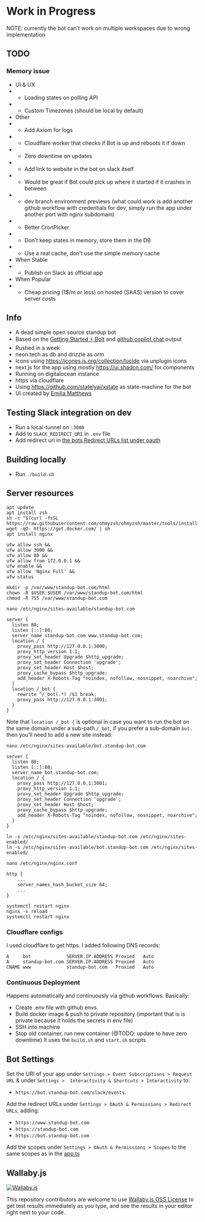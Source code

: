 # Work in Progress

NOTE: currently the bot can’t work on multiple workspaces due to wrong implementation

## TODO

### Memory issue

- UI & UX
- - Loading states on polling API
- - Custom Timezones (should be local by default)
- Other
- - Add Axiom for logs
- - Cloudflare worker that checks if Bot is up and reboots it if down
- - Zero downtime on updates
- - Add link to website in the bot on slack itself
- - Would be great if Bot could pick up where it started if it crashes in
    between
- - dev branch environment previews (what could work is add another github workflow with credentials for dev, simply run the app under another port with nginx subdomain)
- - Better CronPicker
- - Don’t keep states in memory, store them in the DB
- - Use a real cache, don’t use the simple memory cache
- When Stable
- - Publish on Slack as official app
- When Popular
- - Cheap pricing (1$/m or less) on hosted (SAAS) version to cover server costs

## Info

- A dead simple open source standup bot
- Based on the [Getting Started ⚡️ Bolt](https://github.com/slackapi/bolt-js-getting-started-app) and [github copilot chat](https://github.com/github-copilot/chat_waitlist_signup/join) output
- Rushed in a week
- neon.tech as db and drizzle as orm
- Icons using https://icones.js.org/collection/lucide via unplugin icons
- next.js for the app using mostly https://ui.shadcn.com/ for components
- Running on digitalocean instance
- https via cloudflare
- Using https://github.com/statelyai/xstate as state-machine for the bot
- UI created by [Emilia Matthews](https://www.behance.net/gallery/174621639/Stand-Up-Slack-Bot-Landing-Page)

## Testing Slack integration on dev

- Run a local-tunnel on `:3000`
- Add to `SLACK_REDIRECT_URI` in `.env` file
- Add redirect url in [the bots Redirect URLs list under oauth](https://api.slack.com/apps/A05D19MGCTC/oauth?)

## Building locally

- Run `./build.sh`

## Server resources

```
apt update
apt install zsh
sh -c "$(curl -fsSL https://raw.githubusercontent.com/ohmyzsh/ohmyzsh/master/tools/install.sh)"
wget -qO- https://get.docker.com/ | sh
apt install nginx

ufw allow ssh &&
ufw allow 3000 &&
ufw allow 80 &&
ufw allow from 172.0.0.1 &&
ufw enable &&
ufw allow 'Nginx Full' &&
ufw status

mkdir -p /var/www/standup-bot.com/html
chown -R $USER:$USER /var/www/standup-bot.com/html
chmod -R 755 /var/www/standup-bot.com

nano /etc/nginx/sites-available/standup-bot.com
```

```
server {
  listen 80;
  listen [::]:80;
  server_name standup-bot.com www.standup-bot.com;
  location / {
    proxy_pass http://127.0.0.1:3000;
    proxy_http_version 1.1;
    proxy_set_header Upgrade $http_upgrade;
    proxy_set_header Connection 'upgrade';
    proxy_set_header Host $host;
    proxy_cache_bypass $http_upgrade;
    add_header X-Robots-Tag "noindex, nofollow, nosnippet, noarchive";
  }
  location /_bot {
    rewrite ^/_bot(.*) /$1 break;
    proxy_pass http://127.0.0.1:3001;
  }
}
```

Note that `location /_bot {` is optional in case you want to run the bot on the same domain under a sub-path `/_bot`, if you prefer a sub-domain `bot.` then you’ll need to add a new site instead:

```
nano /etc/nginx/sites-available/bot.standup-bot.com
```

```
server {
  listen 80;
  listen [::]:80;
  server_name bot.standup-bot.com;
  location / {
    proxy_pass http://127.0.0.1:3001;
    proxy_http_version 1.1;
    proxy_set_header Upgrade $http_upgrade;
    proxy_set_header Connection 'upgrade';
    proxy_set_header Host $host;
    proxy_cache_bypass $http_upgrade;
    add_header X-Robots-Tag "noindex, nofollow, nosnippet, noarchive";
  }
}
```

```
ln -s /etc/nginx/sites-available/standup-bot.com /etc/nginx/sites-enabled/
ln -s /etc/nginx/sites-available/bot.standup-bot.com /etc/nginx/sites-enabled/

nano /etc/nginx/nginx.conf
```

```
http {
    ...
    server_names_hash_bucket_size 64;
    ...
}
```

```
systemctl restart nginx
nginx -s reload
systemctl restart nginx
```

### Cloudflare configs

I used cloudflare to get https. I added following DNS records:

```
A     bot             SERVER.IP.ADDRESS Proxied   Auto
A     standup-bot.com SERVER.IP.ADDRESS Proxied   Auto
CNAME www             standup-bot.com   Proxied   Auto
```

### Continuous Deployment

Happens automatically and continuously via github workflows. Basically:

- Create .env file with github envs
- Build docker image & push to private repository (important that is is private because it holds the secrets in env file)
- SSH into machine
- Stop old container, run new container (@TODO: update to have zero downtime)
  It uses the `build.sh` and `start.sh` scripts

## Bot Settings

Set the URI of your app under `Settings > Event Subscriptions > Request URL` & under `Settings >  Interactivity & Shortcuts > Interactivity` to:

- `https://bot.standup-bot.com/slack/events`.

Add the redirect URLs under `Settings > OAuth & Permissions > Redirect URLs`, adding:

- `https://www.standup-bot.com`
- `https://standup-bot.com`
- `https://bot.standup-bot.com`

Add the scopes under `Settings > OAuth & Permissions > Scopes` to the same scopes as in the [app.ts](https://github.com/ThibaultJanBeyer/standup-bot/blob/main/apps/bot/src/app.ts#L71)

## Wallaby.js

[![Wallaby.js](https://img.shields.io/badge/wallaby.js-powered-blue.svg?style=for-the-badge&logo=github)](https://wallabyjs.com/oss/)

This repository contributors are welcome to use
[Wallaby.js OSS License](https://wallabyjs.com/oss/) to get
test results immediately as you type, and see the results in
your editor right next to your code.
